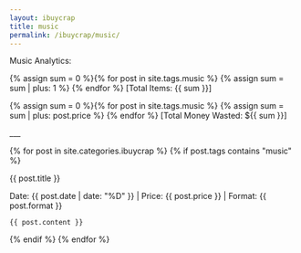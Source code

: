 ```yaml
---
layout: ibuycrap
title: music
permalink: /ibuycrap/music/
---
```


<p id="description">
    Music Analytics: 
    
</p> 

<p id="description">
{% assign sum = 0 %}{% for post in site.tags.music %}
    {% assign sum = sum | plus: 1 %}
{% endfor %}
[Total Items: {{ sum }}]  
<!--Working-->

{% assign sum = 0 %}{% for post in site.tags.music %}
    {% assign sum = sum | plus: post.price %}
{% endfor %}
[Total Money Wasted: ${{ sum }}]
<!--Working-->

</p>
___


{% for post in site.categories.ibuycrap  %}
  {% if post.tags contains "music" %}
   <div class="lamlog">
    <p class="info">
     {{ post.title }}
    </p>
    <p class="info"> Date: {{ post.date | date: "%D" }} | Price: {{ post.price }} | Format: {{ post.format }} </p>

    {{ post.content }}
</div>
   {% endif %}
{% endfor %}

